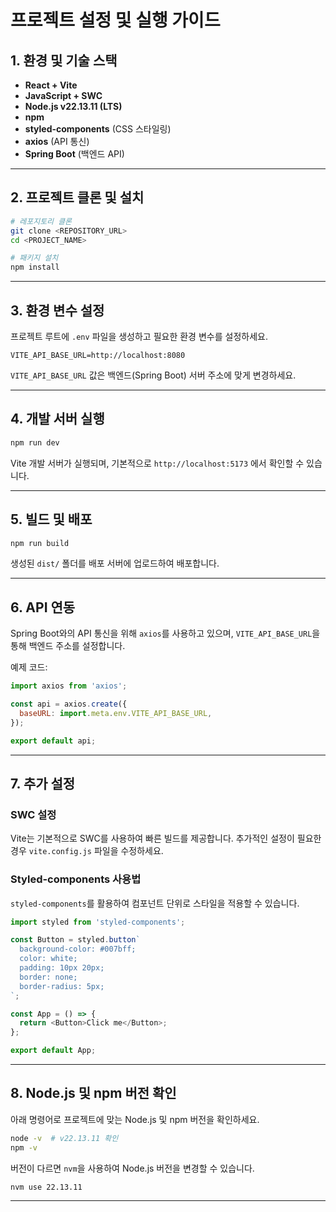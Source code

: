 # 프로젝트 설정 및 실행 가이드

## 1. 환경 및 기술 스택

- **React + Vite**
- **JavaScript + SWC**
- **Node.js v22.13.11 (LTS)**
- **npm**
- **styled-components** (CSS 스타일링)
- **axios** (API 통신)
- **Spring Boot** (백엔드 API)

---

## 2. 프로젝트 클론 및 설치

```sh
# 레포지토리 클론
git clone <REPOSITORY_URL>
cd <PROJECT_NAME>

# 패키지 설치
npm install
```

---

## 3. 환경 변수 설정

프로젝트 루트에 `.env` 파일을 생성하고 필요한 환경 변수를 설정하세요.

```
VITE_API_BASE_URL=http://localhost:8080
```

`VITE_API_BASE_URL` 값은 백엔드(Spring Boot) 서버 주소에 맞게 변경하세요.

---

## 4. 개발 서버 실행

```sh
npm run dev
```

Vite 개발 서버가 실행되며, 기본적으로 `http://localhost:5173` 에서 확인할 수 있습니다.

---

## 5. 빌드 및 배포

```sh
npm run build
```

생성된 `dist/` 폴더를 배포 서버에 업로드하여 배포합니다.

---

## 6. API 연동

Spring Boot와의 API 통신을 위해 `axios`를 사용하고 있으며, `VITE_API_BASE_URL`을 통해 백엔드 주소를 설정합니다.

예제 코드:

```js
import axios from 'axios';

const api = axios.create({
  baseURL: import.meta.env.VITE_API_BASE_URL,
});

export default api;
```

---

## 7. 추가 설정

### SWC 설정
Vite는 기본적으로 SWC를 사용하여 빠른 빌드를 제공합니다. 추가적인 설정이 필요한 경우 `vite.config.js` 파일을 수정하세요.

### Styled-components 사용법
`styled-components`를 활용하여 컴포넌트 단위로 스타일을 적용할 수 있습니다.

```js
import styled from 'styled-components';

const Button = styled.button`
  background-color: #007bff;
  color: white;
  padding: 10px 20px;
  border: none;
  border-radius: 5px;
`;

const App = () => {
  return <Button>Click me</Button>;
};

export default App;
```

---

## 8. Node.js 및 npm 버전 확인

아래 명령어로 프로젝트에 맞는 Node.js 및 npm 버전을 확인하세요.

```sh
node -v  # v22.13.11 확인
npm -v
```

버전이 다르면 `nvm`을 사용하여 Node.js 버전을 변경할 수 있습니다.

```sh
nvm use 22.13.11
```

---


